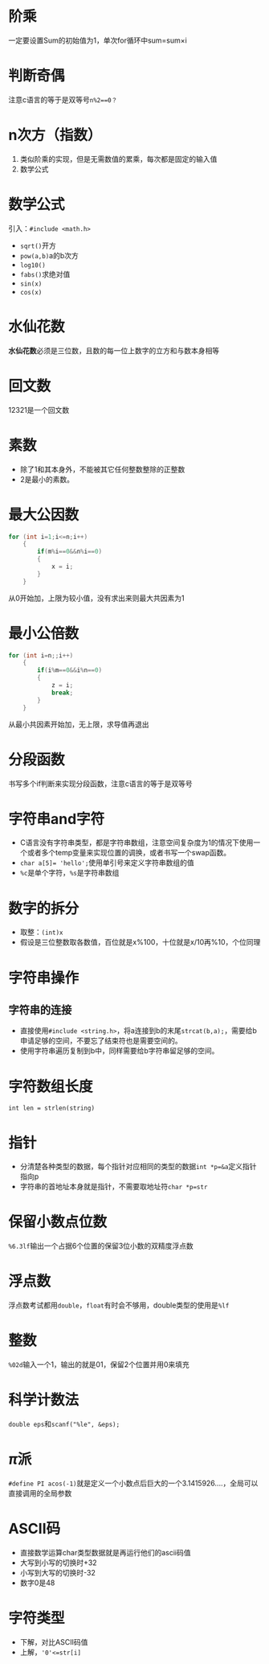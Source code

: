 # 阶乘

一定要设置Sum的初始值为1，单次for循环中sum=sum×i

# 判断奇偶

注意c语言的等于是双等号`n%2==0？`

# n次方（指数）

1. 类似阶乘的实现，但是无需数值的累乘，每次都是固定的输入值
2. 数学公式

# 数学公式

引入：`#include <math.h>`

* `sqrt()`开方
* `pow(a,b)`a的b次方
* `log10()`
* `fabs()`求绝对值
* `sin(x)`
* `cos(x)`

# 水仙花数

**水仙花数**必须是三位数，且数的每一位上数字的立方和与数本身相等

# 回文数

12321是一个回文数

# 素数

* 除了1和其本身外，不能被其它任何整数整除的正整数
* 2是最小的素数。

# 最大公因数

~~~c
for (int i=1;i<=n;i++)
    {
        if(m%i==0&&n%i==0)
        {
            x = i;
        }
    }
~~~

从0开始加，上限为较小值，没有求出来则最大共因素为1

# 最小公倍数

~~~c
for (int i=n;;i++)
    {
        if(i%m==0&&i%n==0)
        {
            z = i;
            break;
        }
    }
~~~

从最小共因素开始加，无上限，求导值再退出

# 分段函数

书写多个if判断来实现分段函数，注意c语言的等于是双等号


# 字符串and字符

* C语言没有字符串类型，都是字符串数组，注意空间复杂度为1的情况下使用一个或者多个temp变量来实现位置的调换，或者书写一个swap函数。
* `char a[5]= 'hello';`使用单引号来定义字符串数组的值
* `%c`是单个字符，`%s`是字符串数组

# 数字的拆分

* 取整：`(int)x`
* 假设是三位整数取各数值，百位就是x%100，十位就是x/10再%10，个位同理


# 字符串操作

## 字符串的连接

* 直接使用`#include <string.h>`，将a连接到b的末尾`strcat(b,a);`，需要给b申请足够的空间，不要忘了结束符也是需要空间的。
* 使用字符串遍历复制到b中，同样需要给b字符串留足够的空间。


# 字符数组长度

`int len = strlen(string)`




# 指针

* 分清楚各种类型的数据，每个指针对应相同的类型的数据`int *p=&a`定义指针指向p
* 字符串的首地址本身就是指针，不需要取地址符`char *p=str`

# 保留小数点位数

`%6.3lf`输出一个占据6个位置的保留3位小数的双精度浮点数

# 浮点数

浮点数考试都用`double`，`float`有时会不够用，double类型的使用是`%lf`

# 整数
`%02d`输入一个1，输出的就是01，保留2个位置并用0来填充


# 科学计数法

`double eps`和`scanf("%le", &eps);`


# $\pi$派

`#define PI acos(-1)`就是定义一个小数点后巨大的一个3.1415926....，全局可以直接调用的全局参数

# ASCII码

* 直接数学运算char类型数据就是再运行他们的ascii码值
* 大写到小写的切换时+32
* 小写到大写的切换时-32
* 数字0是48

# 字符类型

* 下解，对比ASCII码值
* 上解，`'0'<=str[i]`










